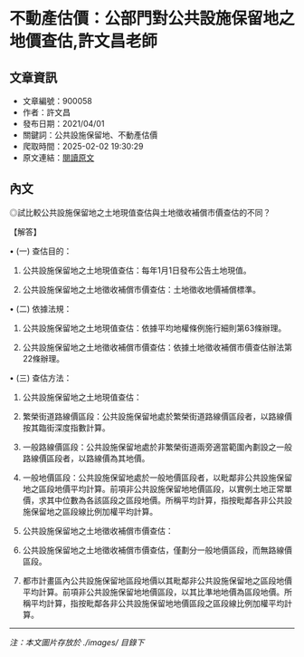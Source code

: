 # 不動產估價：公部門對公共設施保留地之地價查估,許文昌老師

## 文章資訊
- 文章編號：900058
- 作者：許文昌
- 發布日期：2021/04/01
- 關鍵詞：公共設施保留地、不動產估價
- 爬取時間：2025-02-02 19:30:29
- 原文連結：[閱讀原文](https://real-estate.get.com.tw/Columns/detail.aspx?no=900058)

## 內文
◎試比較公共設施保留地之土地現值查估與土地徵收補償市價查估的不同？

【解答】

• (一) 查估目的：

1. 公共設施保留地之土地現值查估：每年1月1日發布公告土地現值。

2. 公共設施保留地之土地徵收補償市價查估：土地徵收地價補償標準。

• (二) 依據法規：

1. 公共設施保留地之土地現值查估：依據平均地權條例施行細則第63條辦理。

2. 公共設施保留地之土地徵收補償市價查估：依據土地徵收補償市價查估辦法第22條辦理。

• (三) 查估方法：

1. 公共設施保留地之土地現值查估：

1. 繁榮街道路線價區段：公共設施保留地處於繁榮街道路線價區段者，以路線價按其臨街深度指數計算。

2. 一般路線價區段：公共設施保留地處於非繁榮街道兩旁適當範圍內劃設之一般路線價區段者，以路線價為其地價。

3. 一般地價區段：公共設施保留地處於一般地價區段者，以毗鄰非公共設施保留地之區段地價平均計算。前項非公共設施保留地地價區段，以實例土地正常單價，求其中位數為各該區段之區段地價。所稱平均計算，指按毗鄰各非公共設施保留地之區段線比例加權平均計算。

2. 公共設施保留地之土地徵收補償市價查估：

1. 公共設施保留地之土地徵收補償市價查估，僅劃分一般地價區段，而無路線價區段。

2. 都市計畫區內公共設施保留地區段地價以其毗鄰非公共設施保留地之區段地價平均計算。前項非公共設施保留地地價區段，以其比準地地價為區段地價。所稱平均計算，指按毗鄰各非公共設施保留地地價區段之區段線比例加權平均計算。
---
*注：本文圖片存放於 ./images/ 目錄下*
